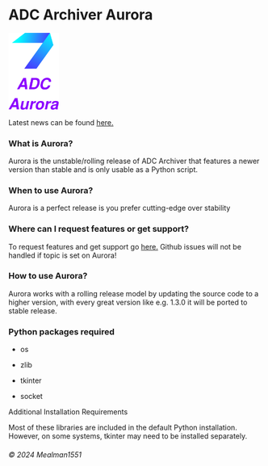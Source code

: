 # ADC Archiver Aurora

<img src="https://raw.githubusercontent.com/Mealman1551/ADC/a43c05d4f236ce44ed9a6e02b3f3c2e65f495538/img/ADC%20Aurora.svg" alt="Aurora" width="100"/>

Latest news can be found [here.](https://github.com/Mealman1551/ADC/discussions/categories/adc-unstable-aurora)

### What is Aurora?

Aurora is the unstable/rolling release of ADC Archiver that features a newer version than stable and is only usable as a Python script.

### When to use Aurora?

Aurora is a perfect release is you prefer cutting-edge over stability

### Where can I request features or get support?

To request features and get support go [here.](https://github.com/Mealman1551/ADC/discussions/categories/adc-unstable-aurora)
Github issues will not be handled if topic is set on Aurora!

### How to use Aurora?

Aurora works with a rolling release model by updating the source code to a higher version, with every great version like e.g. 1.3.0 it will be ported to stable release.

### Python packages required

- os

- zlib

- tkinter

- socket

Additional Installation Requirements

Most of these libraries are included in the default Python installation. However, on some systems, tkinter may need to be installed separately.

###### © 2024 Mealman1551
